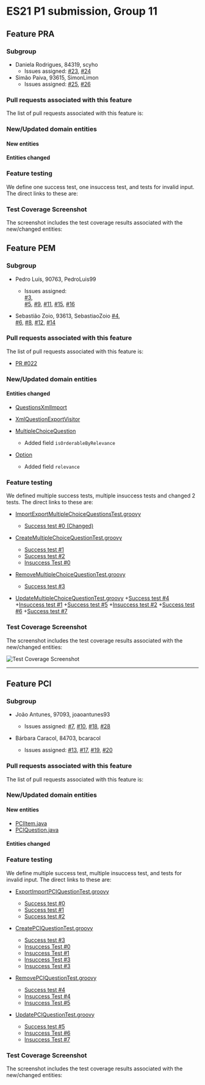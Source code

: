 # ES21 P1 submission, Group 11

## Feature PRA

### Subgroup
 - Daniela Rodrigues, 84319, scyho
   + Issues assigned: [#23](https://github.com/tecnico-softeng/es21-g11/issues/23), [#24](https://github.com/tecnico-softeng/es21-g11/issues/24)
 - Simão Paiva, 93615, SimonLimon
   + Issues assigned: [#25](https://github.com/tecnico-softeng/es21-g11/issues/25), [#26](https://github.com/tecnico-softeng/es21-g11/issues/26)
 
### Pull requests associated with this feature

The list of pull requests associated with this feature is:



### New/Updated domain entities

#### New entities

#### Entities changed

 
### Feature testing

We define one success test, one insuccess test, and tests for invalid input. The direct links to these are:




### Test Coverage Screenshot

The screenshot includes the test coverage results associated with the new/changed entities:



## Feature PEM

### Subgroup
 - Pedro Luís, 90763, PedroLuis99
   + Issues assigned:   
	[#3](https://github.com/tecnico-softeng/es21-g11/issues/3), 	
	[#5](https://github.com/tecnico-softeng/es21-g11/issues/5),
	[#9](https://github.com/tecnico-softeng/es21-g11/issues/9),
	[#11](https://github.com/tecnico-softeng/es21-g11/issues/11),
	[#15](https://github.com/tecnico-softeng/es21-g11/issues/15),
	[#16](https://github.com/tecnico-softeng/es21-g11/issues/16)

 - Sebastião Zoio, 93613, SebastiaoZoio
   	[#4](https://github.com/tecnico-softeng/es21-g11/issues/4), 	
	[#6](https://github.com/tecnico-softeng/es21-g11/issues/6),
	[#8](https://github.com/tecnico-softeng/es21-g11/issues/8),
	[#12](https://github.com/tecnico-softeng/es21-g11/issues/12),
	[#14](https://github.com/tecnico-softeng/es21-g11/issues/14)
 
### Pull requests associated with this feature

The list of pull requests associated with this feature is:

 - [PR #022](https://github.com/tecnico-softeng/es21-g11/pull/22)

### New/Updated domain entities


#### Entities changed
 - [QuestionsXmlImport](https://github.com/tecnico-softeng/es21-g11/blob/pem/backend/src/main/java/pt/ulisboa/tecnico/socialsoftware/tutor/impexp/domain/QuestionsXmlImport.java)
  
- [XmlQuestionExportVisitor](https://github.com/tecnico-softeng/es21-g11/blob/pem/backend/src/main/java/pt/ulisboa/tecnico/socialsoftware/tutor/impexp/domain/XMLQuestionExportVisitor.java)

- [MultipleChoiceQuestion](https://github.com/tecnico-softeng/es21-g11/blob/pem/backend/src/main/java/pt/ulisboa/tecnico/socialsoftware/tutor/question/domain/MultipleChoiceQuestion.java)
   + Added field `isOrderableByRelevance`

- [Option](https://github.com/tecnico-softeng/es21-g11/blob/pem/backend/src/main/java/pt/ulisboa/tecnico/socialsoftware/tutor/question/domain/Option.java)
   + Added field `relevance`

 
### Feature testing

We defined multiple success tests, multiple insuccess tests and changed 2 tests. The direct links to these are:

 - [ImportExportMultipleChoiceQuestionsTest.groovy](https://github.com/tecnico-softeng/es21-g11/blob/pem/backend/src/test/groovy/pt/ulisboa/tecnico/socialsoftware/tutor/impexp/service/ImportExportMultipleChoiceQuestionsTest.groovy)
    + [Success test #0 (Changed)](https://github.com/socialsoftware/quizzes-tutor/blob/31ba9bd5f5ddcbab61f1c4b2daca7331ad099f98/backend/src/test/groovy/pt/ulisboa/tecnico/socialsoftware/tutor/administration/service/CreateExternalCourseExecutionServiceSpockTest.groovy#L39)

 - [CreateMultipleChoiceQuestionTest.groovy](https://github.com/tecnico-softeng/es21-g11/blob/pem/backend/src/test/groovy/pt/ulisboa/tecnico/socialsoftware/tutor/question/service/CreateMultipleChoiceQuestionTest.groovy)
    + [Success test #1](https://github.com/tecnico-softeng/es21-g11/blob/d4c19ee55309f2d26a6d1d99edd76df94c5c2209/backend/src/test/groovy/pt/ulisboa/tecnico/socialsoftware/tutor/question/service/CreateMultipleChoiceQuestionTest.groovy#L21)
    + [Success test #2](https://github.com/tecnico-softeng/es21-g11/blob/d4c19ee55309f2d26a6d1d99edd76df94c5c2209/backend/src/test/groovy/pt/ulisboa/tecnico/socialsoftware/tutor/question/service/CreateMultipleChoiceQuestionTest.groovy#L114)
    + [Insuccess Test #0](https://github.com/tecnico-softeng/es21-g11/blob/d4c19ee55309f2d26a6d1d99edd76df94c5c2209/backend/src/test/groovy/pt/ulisboa/tecnico/socialsoftware/tutor/question/service/CreateMultipleChoiceQuestionTest.groovy#L84)

 - [RemoveMultipleChoiceQuestionTest.groovy](https://github.com/tecnico-softeng/es21-g11/blob/pem/backend/src/test/groovy/pt/ulisboa/tecnico/socialsoftware/tutor/question/service/RemoveMultipleChoiceQuestion.groovy)
    + [Success test #3](https://github.com/tecnico-softeng/es21-g11/blob/d4c19ee55309f2d26a6d1d99edd76df94c5c2209/backend/src/test/groovy/pt/ulisboa/tecnico/socialsoftware/tutor/question/service/RemoveMultipleChoiceQuestion.groovy#L56)

 - [UpdateMultipleChoiceQuestionTest.groovy](https://github.com/tecnico-softeng/es21-g11/blob/pem/backend/src/test/groovy/pt/ulisboa/tecnico/socialsoftware/tutor/question/service/UpdateMultipleChoiceQuestionTest.groovy)
    +[Success test #4](https://github.com/tecnico-softeng/es21-g11/blob/d4c19ee55309f2d26a6d1d99edd76df94c5c2209/backend/src/test/groovy/pt/ulisboa/tecnico/socialsoftware/tutor/question/service/UpdateMultipleChoiceQuestionTest.groovy#L65)
    +[Insuccess test #1](https://github.com/tecnico-softeng/es21-g11/blob/d4c19ee55309f2d26a6d1d99edd76df94c5c2209/backend/src/test/groovy/pt/ulisboa/tecnico/socialsoftware/tutor/question/service/UpdateMultipleChoiceQuestionTest.groovy#L101)
    +[Success test #5](https://github.com/tecnico-softeng/es21-g11/blob/d4c19ee55309f2d26a6d1d99edd76df94c5c2209/backend/src/test/groovy/pt/ulisboa/tecnico/socialsoftware/tutor/question/service/UpdateMultipleChoiceQuestionTest.groovy#L124)
    +[Insuccess test #2](https://github.com/tecnico-softeng/es21-g11/blob/d4c19ee55309f2d26a6d1d99edd76df94c5c2209/backend/src/test/groovy/pt/ulisboa/tecnico/socialsoftware/tutor/question/service/UpdateMultipleChoiceQuestionTest.groovy#L166)
    +[Success test #6](https://github.com/tecnico-softeng/es21-g11/blob/d4c19ee55309f2d26a6d1d99edd76df94c5c2209/backend/src/test/groovy/pt/ulisboa/tecnico/socialsoftware/tutor/question/service/UpdateMultipleChoiceQuestionTest.groovy#L190)
    +[Success test #7](https://github.com/tecnico-softeng/es21-g11/blob/d4c19ee55309f2d26a6d1d99edd76df94c5c2209/backend/src/test/groovy/pt/ulisboa/tecnico/socialsoftware/tutor/question/service/UpdateMultipleChoiceQuestionTest.groovy#L222)



### Test Coverage Screenshot

The screenshot includes the test coverage results associated with the new/changed entities:

![Test Coverage Screenshot](https://github.com/tecnico-softeng/es21-g11/blob/master/P1/P1.jpeg)


---


## Feature PCI

### Subgroup
 - João Antunes, 97093, joaoantunes93
   + Issues assigned: 
   [#7](https://github.com/tecnico-softeng/es21-g11/issues/7), 
   [#10](https://github.com/tecnico-softeng/es21-g11/issues/10),
   [#18](https://github.com/tecnico-softeng/es21-g11/issues/18),
   [#28](https://github.com/tecnico-softeng/es21-g11/issues/28)

 - Bárbara Caracol, 84703, bcaracol
   + Issues assigned: 
   [#13](https://github.com/tecnico-softeng/es21-g11/issues/13),
   [#17](https://github.com/tecnico-softeng/es21-g11/issues/17),
   [#19](https://github.com/tecnico-softeng/es21-g11/issues/19),
   [#20](https://github.com/tecnico-softeng/es21-g11/issues/20)

 
### Pull requests associated with this feature

The list of pull requests associated with this feature is:



### New/Updated domain entities

#### New entities
 - [PCIItem.java](https://github.com/tecnico-softeng/es21-g11/blob/pci/backend/src/main/java/pt/ulisboa/tecnico/socialsoftware/tutor/question/domain/PCIItem.java)
 - [PCIQuestion.java](https://github.com/tecnico-softeng/es21-g11/blob/pci/backend/src/main/java/pt/ulisboa/tecnico/socialsoftware/tutor/question/domain/PCIQuestion.java)

#### Entities changed

 
### Feature testing

We define multiple success test, multiple insuccess test, and tests for invalid input. The direct links to these are:

 - [ExportImportPCIQuestionTest.groovy](https://github.com/tecnico-softeng/es21-g11/blob/pci/backend/src/test/groovy/pt/ulisboa/tecnico/socialsoftware/tutor/question/service/ExportImportPCIQuestionsTest.groovy)
    + [Success test #0](https://github.com/tecnico-softeng/es21-g11/blob/497811d41b9b09fa14cee521d4210cb6169f3e8b/backend/src/test/groovy/pt/ulisboa/tecnico/socialsoftware/tutor/question/service/ExportImportPCIQuestionsTest.groovy#L11)
    + [Success test #1](https://github.com/tecnico-softeng/es21-g11/blob/497811d41b9b09fa14cee521d4210cb6169f3e8b/backend/src/test/groovy/pt/ulisboa/tecnico/socialsoftware/tutor/question/service/ExportImportPCIQuestionsTest.groovy#L16)
    + [Success test #2](https://github.com/tecnico-softeng/es21-g11/blob/497811d41b9b09fa14cee521d4210cb6169f3e8b/backend/src/test/groovy/pt/ulisboa/tecnico/socialsoftware/tutor/question/service/ExportImportPCIQuestionsTest.groovy#L21)
    

 - [CreatePCIQuestionTest.groovy](https://github.com/tecnico-softeng/es21-g11/blob/pci/backend/src/test/groovy/pt/ulisboa/tecnico/socialsoftware/tutor/question/service/CreatePCIQuestionTest.groovy)
    + [Success test #3](https://github.com/tecnico-softeng/es21-g11/blob/497811d41b9b09fa14cee521d4210cb6169f3e8b/backend/src/test/groovy/pt/ulisboa/tecnico/socialsoftware/tutor/question/service/CreatePCIQuestionTest.groovy#L19)
    + [Insuccess Test #0](https://github.com/tecnico-softeng/es21-g11/blob/497811d41b9b09fa14cee521d4210cb6169f3e8b/backend/src/test/groovy/pt/ulisboa/tecnico/socialsoftware/tutor/question/service/CreatePCIQuestionTest.groovy#L93)
    + [Insuccess Test #1](https://github.com/tecnico-softeng/es21-g11/blob/497811d41b9b09fa14cee521d4210cb6169f3e8b/backend/src/test/groovy/pt/ulisboa/tecnico/socialsoftware/tutor/question/service/CreatePCIQuestionTest.groovy#L116)
    + [Insuccess Test #3](https://github.com/tecnico-softeng/es21-g11/blob/497811d41b9b09fa14cee521d4210cb6169f3e8b/backend/src/test/groovy/pt/ulisboa/tecnico/socialsoftware/tutor/question/service/CreatePCIQuestionTest.groovy#L139)
    + [Insuccess Test #3](https://github.com/tecnico-softeng/es21-g11/blob/497811d41b9b09fa14cee521d4210cb6169f3e8b/backend/src/test/groovy/pt/ulisboa/tecnico/socialsoftware/tutor/question/service/CreatePCIQuestionTest.groovy#L169)


 - [RemovePCIQuestionTest.groovy](https://github.com/tecnico-softeng/es21-g11/blob/pci/backend/src/test/groovy/pt/ulisboa/tecnico/socialsoftware/tutor/question/service/RemovePCIQuestionTest.groovy)
    + [Success test #4](https://github.com/tecnico-softeng/es21-g11/blob/497811d41b9b09fa14cee521d4210cb6169f3e8b/backend/src/test/groovy/pt/ulisboa/tecnico/socialsoftware/tutor/question/service/RemovePCIQuestionTest.groovy#L76)
    + [Insuccess Test #4](https://github.com/tecnico-softeng/es21-g11/blob/497811d41b9b09fa14cee521d4210cb6169f3e8b/backend/src/test/groovy/pt/ulisboa/tecnico/socialsoftware/tutor/question/service/RemovePCIQuestionTest.groovy#L109)
    + [Insuccess Test #5](https://github.com/tecnico-softeng/es21-g11/blob/497811d41b9b09fa14cee521d4210cb6169f3e8b/backend/src/test/groovy/pt/ulisboa/tecnico/socialsoftware/tutor/question/service/RemovePCIQuestionTest.groovy#L136)
    
   

 - [UpdatePCIQuestionTest.groovy](https://github.com/tecnico-softeng/es21-g11/blob/pci/backend/src/test/groovy/pt/ulisboa/tecnico/socialsoftware/tutor/question/service/UpdatePCIQuestionTest.groovy)
    + [Success test #5](https://github.com/tecnico-softeng/es21-g11/blob/497811d41b9b09fa14cee521d4210cb6169f3e8b/backend/src/test/groovy/pt/ulisboa/tecnico/socialsoftware/tutor/question/service/UpdatePCIQuestionTest.groovy#L78)
    + [Insuccess Test #6](https://github.com/tecnico-softeng/es21-g11/blob/497811d41b9b09fa14cee521d4210cb6169f3e8b/backend/src/test/groovy/pt/ulisboa/tecnico/socialsoftware/tutor/question/service/UpdatePCIQuestionTest.groovy#L121)
    + [Insuccess Test #7](https://github.com/tecnico-softeng/es21-g11/blob/497811d41b9b09fa14cee521d4210cb6169f3e8b/backend/src/test/groovy/pt/ulisboa/tecnico/socialsoftware/tutor/question/service/UpdatePCIQuestionTest.groovy#L136)    

    


### Test Coverage Screenshot

The screenshot includes the test coverage results associated with the new/changed entities:




